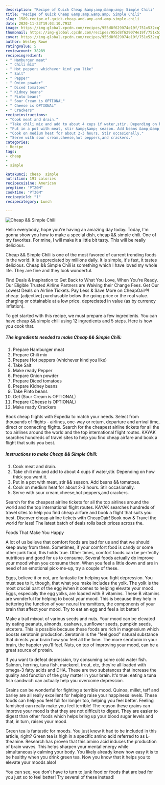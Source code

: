 ```yaml
---
description: "Recipe of Quick Cheap &amp;amp;&amp;amp; Simple Chili"
title: "Recipe of Quick Cheap &amp;amp;&amp;amp; Simple Chili"
slug: 1589-recipe-of-quick-cheap-and-amp-and-amp-simple-chili
date: 2020-11-23T19:03:10.791Z
image: https://img-global.cpcdn.com/recipes/955d8f629074e19f/751x532cq70/cheap-simple-chili-recipe-main-photo.jpg
thumbnail: https://img-global.cpcdn.com/recipes/955d8f629074e19f/751x532cq70/cheap-simple-chili-recipe-main-photo.jpg
cover: https://img-global.cpcdn.com/recipes/955d8f629074e19f/751x532cq70/cheap-simple-chili-recipe-main-photo.jpg
author: Wesley Rowe
ratingvalue: 5
reviewcount: 38289
recipeingredient:
- " Hamburger meat"
- " Chili mix"
- " Hot peppers whichever kind you like"
- " Salt"
- " Pepper"
- " Onion powder"
- " Diced tomatoes"
- " Kidney beans"
- " Pinto beans"
- " Sour Cream is OPTIONAL"
- " Cheese is OPTIONAL"
- " Crackers"
recipeinstructions:
- "Cook meat and drain."
- "Take chili mix and add to about 4 cups if water,stir. Depending on how thick you want it."
- "Put in a pot with meat, stir &amp;&amp; season. Add beans &amp;&amp; tomatoes."
- "Cook on medium heat for about 2-3 hours. Stir occasionally."
- "Serve with sour cream,cheese,hot peppers,and crackers."
categories:
- Recipe
tags:
- cheap
- 
- simple

katakunci: cheap  simple 
nutrition: 191 calories
recipecuisine: American
preptime: "PT20M"
cooktime: "PT36M"
recipeyield: "1"
recipecategory: Lunch

---
```



![Cheap &amp;&amp; Simple Chili](https://img-global.cpcdn.com/recipes/955d8f629074e19f/751x532cq70/cheap-simple-chili-recipe-main-photo.jpg)

Hello everybody, hope you're having an amazing day today. Today, I'm gonna show you how to make a special dish, cheap &amp;&amp; simple chili. One of my favorites. For mine, I will make it a little bit tasty. This will be really delicious.

Cheap &amp;&amp; Simple Chili is one of the most favored of current trending foods in the world. It is appreciated by millions daily. It is simple, it's fast, it tastes delicious. Cheap &amp;&amp; Simple Chili is something which I have loved my whole life. They are fine and they look wonderful.

Find Deals &amp; Inspiration to Get Back to What You Love, When You&#39;re Ready. Our Eligible Trusted Airline Partners are Waiving their Change Fees. Get Our Lowest Deals on Airline Tickets. Pay Less &amp; Save More on CheapOair®! cheap: [adjective] purchasable below the going price or the real value. charging or obtainable at a low price. depreciated in value (as by currency inflation).


To get started with this recipe, we must prepare a few ingredients. You can have cheap &amp;&amp; simple chili using 12 ingredients and 5 steps. Here is how you cook that.

<!--inarticleads1-->

##### The ingredients needed to make Cheap &amp;&amp; Simple Chili:

1. Prepare  Hamburger meat
1. Prepare  Chili mix
1. Prepare  Hot peppers (whichever kind you like)
1. Take  Salt
1. Make ready  Pepper
1. Prepare  Onion powder
1. Prepare  Diced tomatoes
1. Prepare  Kidney beans
1. Take  Pinto beans
1. Get  (Sour Cream is OPTIONAL)
1. Prepare  (Cheese is OPTIONAL)
1. Make ready  Crackers


Book cheap flights with Expedia to match your needs. Select from thousands of flights - airlines, one-way or return, departure and arrival time, direct or connecting flights. Search for the cheapest airline tickets for all the top airlines around the world and the top international flight routes. KAYAK searches hundreds of travel sites to help you find cheap airfare and book a flight that suits you best. 

<!--inarticleads2-->

##### Instructions to make Cheap &amp;&amp; Simple Chili:

1. Cook meat and drain.
1. Take chili mix and add to about 4 cups if water,stir. Depending on how thick you want it.
1. Put in a pot with meat, stir &amp;&amp; season. Add beans &amp;&amp; tomatoes.
1. Cook on medium heat for about 2-3 hours. Stir occasionally.
1. Serve with sour cream,cheese,hot peppers,and crackers.


Search for the cheapest airline tickets for all the top airlines around the world and the top international flight routes. KAYAK searches hundreds of travel sites to help you find cheap airfare and book a flight that suits you best. Discover cheap airline tickets with CheapOair! Book now &amp; Travel the world for less! The latest batch of deals rolls back prices across the. 

Foods That Make You Happy


A lot of us believe that comfort foods are bad for us and that we should keep away from them. Sometimes, if your comfort food is candy or some other junk food, this holds true. Other times, comfort foods can be perfectly nutritious and good for us to consume. Several foods actually do improve your mood when you consume them. When you feel a little down and are in need of an emotional pick-me-up, try a couple of these.

Eggs, believe it or not, are fantastic for helping you fight depression. You must see to it, though, that what you make includes the yolk. The yolk is the most crucial part of the egg iwhen it comes to helping elevate your mood. Eggs, especially the egg yolks, are loaded with B vitamins. These B vitamins are wonderful for helping to boost your mood. This is because they help in bettering the function of your neural transmitters, the components of your brain that affect your mood. Try to eat an egg and feel a lot better!

Make a trail mixout of various seeds and nuts. Your mood can be elevated by eating peanuts, almonds, cashews, sunflower seeds, pumpkin seeds, etcetera. This is possible because these foods are rich in magnesium which boosts serotonin production. Serotonin is the "feel good" natural substance that directs your brain how you feel all the time. The more serotonin in your brain, the happier you'll feel. Nuts, on top of improving your mood, can be a great source of protein.

If you want to defeat depression, try consuming some cold water fish. Salmon, herring, tuna fish, mackerel, trout, etc, they're all loaded with omega-3 fatty acids and DHA. These are two substances that increase the quality and function of the gray matter in your brain. It's true: eating a tuna fish sandwich can actually help you overcome depression. 

Grains can be wonderful for fighting a terrible mood. Quinoa, millet, teff and barley are all really excellent for helping raise your happiness levels. These foods can help you feel full for longer too, helping you feel better. Feeling famished can really make you feel terrible! The reason these grains can improve your mood is that they are not difficult to digest. They are easier to digest than other foods which helps bring up your blood sugar levels and that, in turn, raises your mood.

Green tea is fantastic for moods. You just knew it had to be included in this article, right? Green tea is high in a specific amino acid referred to as L-theanine. Research has proven that this amino acid induces the production of brain waves. This helps sharpen your mental energy while simultaneously calming your body. You likely already knew how easy it is to be healthy when you drink green tea. Now you know that it helps you to elevate your moods also!

You can see, you don't have to turn to junk food or foods that are bad for you just so to feel better! Try several of these instead!

